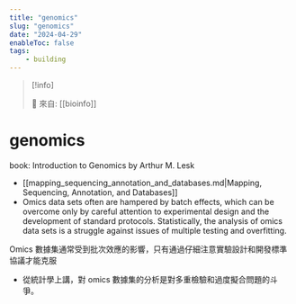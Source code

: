 ```yaml
---
title: "genomics"
slug: "genomics"
date: "2024-04-29"
enableToc: false
tags:
    - building
---
```


> [!info]
>
> 🌱 來自: [[bioinfo]]

# genomics

book: Introduction to Genomics by Arthur M. Lesk


- [[mapping_sequencing_annotation_and_databases.md|Mapping, Sequencing, Annotation, and Databases]]
- Omics data sets often are hampered by batch effects, which can be overcome only by careful attention to experimental design and the development of standard protocols. Statistically, the analysis of omics data sets is a struggle against issues of multiple testing and overfitting.

Omics 數據集通常受到批次效應的影響，只有通過仔細注意實驗設計和開發標準協議才能克服

- 從統計學上講，對 omics 數據集的分析是對多重檢驗和過度擬合問題的斗爭。
